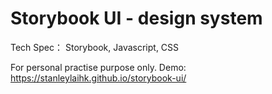 # Storybook UI - design system

Tech Spec： Storybook, Javascript, CSS

For personal practise purpose only.
Demo: https://stanleylaihk.github.io/storybook-ui/
